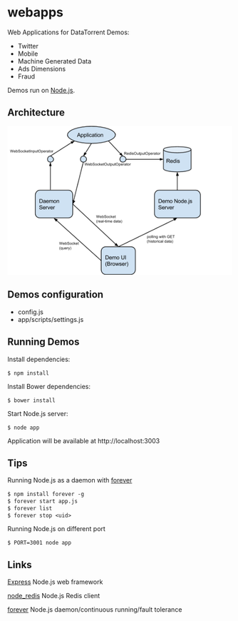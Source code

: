 webapps
===============

Web Applications for DataTorrent Demos:
- Twitter
- Mobile
- Machine Generated Data
- Ads Dimensions
- Fraud

Demos run on [Node.js](http://nodejs.org/).

## Architecture

![Demos Architecture](docs/demos_architecture.png "Demos Architecture")

## Demos configuration
 - config.js
 - app/scripts/settings.js

## Running Demos
 Install dependencies:

    $ npm install

 Install Bower dependencies:

    $ bower install

 Start Node.js server:

    $ node app

 Application will be available at http://localhost:3003

## Tips

 Running Node.js as a daemon with [forever](https://github.com/nodejitsu/forever)

    $ npm install forever -g
    $ forever start app.js
    $ forever list
    $ forever stop <uid>

 Running Node.js on different port

    $ PORT=3001 node app

## Links

[Express](https://github.com/visionmedia/express) Node.js web framework

[node_redis](https://github.com/mranney/node_redis) Node.js Redis client

[forever](https://github.com/nodejitsu/forever) Node.js daemon/continuous running/fault tolerance